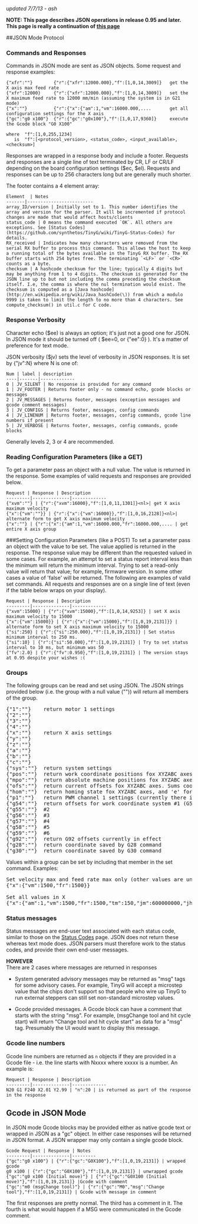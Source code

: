 _updated 7/7/13 - ash_

**NOTE: This page describes JSON operations in release 0.95 and later. This page is really a continuation of [this page](https://github.com/synthetos/TinyG/wiki/JSON-Operation)**

##JSON Mode Protocol
### Commands and Responses
Commands in JSON mode are sent as JSON objects. Some request and response examples:

    {"xfr":""}        {"r":{"xfr":12000.000},"f":[1,0,14,3009]}   get the X axis max feed rate
    {"xfr":12000}     {"r":{"xfr":12000.000},"f":[1,0,14,3009]}   set the X maximum feed rate to 12000 mm/min (assuming the system is in G21 mode)
    {"x":""}          {"r":{"x":{"am":1,"vm":16000.000,....       get all configuration settings for the X axis
    {"gc":"g0 x100"}  {"r":{"gc":"g0x100"},"f":[1,0,17,9360]}     execute the Gcode block "G0 X100"

    where  "f":[1,0,255,1234]  
       is  "f":[<protocol_version>, <status_code>, <input_available>, <checksum>]

Responses are wrapped in a response body and include a footer. Requests and responses are a single line of text terminated by CR, LF or CR/LF depending on the board configuration settings ($ec, $el). Requests and responses can be up to 256 characters long but are generally much shorter. <br>

The footer contains a 4 element array:

	Element  | Notes
	-------|-------------------------
	array_ID/version | Initially set to 1. This number identifies the array and version for the parser. It will be incremented if protocol changes are made that would affect hosts/clients
	status_code | 0 means the command executed `OK`. All others are exceptions. See [Status Codes](https://github.com/synthetos/TinyG/wiki/TinyG-Status-Codes) for details.
	RX_received | Indicates how many characters were removed from the serial RX buffer to process this command. This allows the host to keep a running total of the bytes available in the TinyG RX buffer. The RX buffer starts with 254 bytes free. The terminating `<LF>` or `<CR>` counts as a byte.
	checksum | A hashcode checksum for the line; typically 4 digits but may be anything from 1 to 4 digits. The checksum is generated for the JSON line up to but not including the comma preceding the checksum itself. I.e, the comma is where the nul termination would exist. The checksum is computed as a [Java hashcode](http://en.wikipedia.org/wiki/Java_hashCode(\)) from which a modulo 9999 is taken to limit the length to no more than 4 characters. See compute_checksum() in util.c for C code.

### Response Verbosity
Character echo ($ee) is always an option; it's just not a good one for JSON. In JSON mode it should be turned off (  $ee=0, or {"ee":0}  ). It's a matter of preference for text mode.

JSON verbosity ($jv) sets the level of verbosity in JSON responses. It is set by {"jv":N} where N is one of:

	Num | label | description
	----|-------|-------------
	0 | JV_SILENT | No response is provided for any command
	1 | JV_FOOTER | Returns footer only - no command echo, gcode blocks or messages
	2 | JV_MESSAGES | Returns footer, messages (exception messages and gcode comment messages)
	3 | JV_CONFIGS | Returns footer, messages, config commands
	4 | JV_LINENUM | Returns footer, messages, config commands, gcode line numbers if present
	5 | JV_VERBOSE | Returns footer, messages, config commands, gcode blocks

Generally levels 2, 3 or 4 are recommended.

### Reading Configuration Parameters (like a GET)
To get a parameter pass an object with a null value. The value is returned in the response. Some examples of valid requests and responses are provided below. 

	Request | Response | Description
	---------|--------------|-------------
	{"xvm":""} | {"r":{"xvm":16000},"f":[1,0,11,1301]}<nl>| get X axis maximum velocity
	{"x":{"vm":""}} | {"r":{"x":{"vm":16000}},"f":[1,0,16,2128]}<nl>| alternate form to get X axis maximum velocity
	{"x":""} | {"r":{"x":{"am":1,"vm":16000.000,"fr":16000.000,.... | get entire X axis group

###Setting Configuration Parameters (like a POST)
To set a parameter pass an object with the value to be set. The value applied is returned in the response. The response value may be different than the requested valued in some cases. For example, an attempt to set a status report interval less than the minimum will return the minimum interval. Trying to set a read-only value will return that value; for example, firmware version. In some other cases a value of 'false' will be returned. The following are examples of valid set commands. All requests and responses are on a single line of text (even if the table below wraps on your display).

	Request | Response | Description
	---------|--------------|-------------
	{"xvm":15000} | {"r":{"xvm":15000},"f":[1,0,14,9253]} | set X axis maximum velocity to 15000
	{"x":{"vm":15000}} | {"r":{"x":{"vm":15000},"f":[1,0,19,2131]}} | alternate form to set X axis maximum velocity to 15000
	{"si":250} | {"r":{"si":250.000},"f":[1,0,19,2131]} | Set status minimum interval to 250 ms. 
	{"si":10} | {"r":{"si":50.000},"f":[1,0,19,2131]} | Try to set status interval to 10 ms, but minimum was 50
	{"fv":2.0} | {"r":{"fv":0.950},"f":[1,0,19,2131]} | The version stays at 0.95 despite your wishes :(

### Groups
The following groups can be read and set using JSON. The JSON strings provided below (i.e. the group with a null value ("")) will return all members of the group. 
<pre>
{"1":""}    return motor 1 settings
{"2":""}
{"3":""}
{"4":""}
{"x":""}    return X axis settings
{"y":""}
{"z":""}
{"a":""}
{"b":""}
{"c":""}
{"sys":""}  return system settings
{"pos":""}  return work coordinate positions fox XYZABC axes. In mm or inches depending on G20/G21
{"mpo":""}  return absolute machine positions fox XYZABC axes. Always in mm, regardless of G20/G21
{"ofs":""}  return current offsets fox XYZABC axes. Sums coordinate system and G92 offsets. in mm.
{"hom":""}  return homing state fox XYZABC axes, and 'e' for the entire machine. 1=homed, 0=not.
{"p1":""}   return PWM channel 1 settings (currently there is only 1 PWM channel)
{"g54":""}  return offsets for work coordinate system #1 (G54)
{"g55":""}  #2
{"g56":""}  #3
{"g57":""}  #4
{"g58":""}  #5
{"g59":""}  #6
{"g92":""}  return G92 offsets currently in effect
{"g28":""}  return coordinate saved by G28 command
{"g30":""}  return coordinate saved by G30 command
</pre>

Values within a group can be set by including that member in the set command. Examples:
<pre>
Set velocity max and feed rate max only (other values are unchanged)
{"x":{"vm":1500,"fr":1500}}

Set all values in X
{"x":{"am":1,"vm":1500,"fr":1500,"tm":150,"jm":600000000,"jh":400000000,"jd":0.0100,"sn":1,"sx":0,"sv":750,"lv":150,"lb":5.000,"zb":0.000}}
</pre>

### Status messages
Status messages are end-user text associated with each status code, similar to those on the [Status Codes](https://github.com/synthetos/TinyG/wiki/TinyG-Status-Codes) page. JSON does not return these whereas text mode does. JSON parsers must therefore work to the status codes, and provide their own end-user messages.

**HOWEVER**<br>
There are 2 cases where messages are returned in responses

* System generated advisory messages may be returned as "msg" tags for some advisory cases. For example, TinyG will accept a microstep value that the chips don't support so that people who wire up TinyG to run external steppers can still set non-standard microstep values.

* Gcode provided messages. A Gcode block can have a comment that starts with the string "msg". For example, (msgChange tool and hit cycle start) will return "Change tool and hit cycle start" as data for a "msg" tag. Presumably the UI would want to display this message.

### Gcode line numbers 
Gcode line numbers are returned as `n` objects if they are provided in a Gcode file - i.e. the line starts with Nxxxx where xxxxx is a number. An example is:

	Request | Response | Description
	---------|--------------|-------------
	N20 G1 F240 X2.01 Y2.99 | "n":20 | is returned as part of the response in the response

## Gcode in JSON Mode
In JSON mode Gcode blocks may be provided either as native gcode text or wrapped in JSON as a "gc" object. In either case responses will be returned in JSON format. A JSON wrapper may only contain a single gcode block.<br> 

	Gcode Request | Response | Notes
	---------|--------------|---------
	{"gc":"g0 x100"} | {"r":{"gc":"G0X100"},"f":[1,0,19,2131]} | wrapped gcode
	g0 x100 | {"r":{"gc":"G0X100"},"f":[1,0,19,2131]} | unwrapped gcode
	{"gc":"g0 x100 (Initial move)"} | {"r":{"gc":"G0X100 (Initial move)"},"f":[1,0,19,2131]} |Gcode with comment
	{"gc":"m0 (msgChange tool)"} | {"r":{"gc":"M0","msg":"Change tool"},"f":[1,0,19,2131]} | Gcode with message in comment

The first responses are pretty normal. The third has a comment in it. The fourth is what would happen if a MSG were communicated in the Gcode comment. 